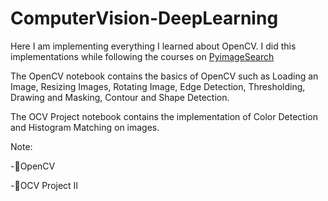 # ComputerVision-DeepLearning


Here I am implementing everything I learned about OpenCV. I did this implementations while following the courses on 
[PyimageSearch]('https://pyimagesearch.com/2021/10/06/opencv-contour-approximation/')


The OpenCV notebook contains the basics of OpenCV such as Loading an Image, Resizing Images, Rotating Image, Edge Detection, Thresholding, Drawing and Masking, Contour   and Shape Detection.

The OCV Project notebook contains the implementation of Color Detection and Histogram Matching on images.


Note:

-📑OpenCV

-📑OCV Project II

